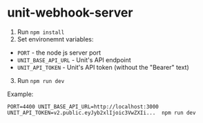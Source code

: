 # unit-webhook-server

1. Run `npm install`
2. Set environemnt variables:
- `PORT` - the node js server port
- `UNIT_BASE_API_URL` - Unit's API endpoint 
- `UNIT_API_TOKEN` - Unit's API token (without the "Bearer" text)
3. Run `npm run dev`

Example:
```
PORT=4400 UNIT_BASE_API_URL=http://localhost:3000 UNIT_API_TOKEN=v2.public.eyJyb2xlIjoic3VwZXIi...  npm run dev
```
